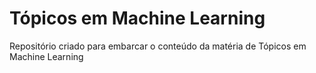 # Tópicos em Machine Learning
Repositório criado para embarcar o conteúdo da matéria de Tópicos em Machine Learning
